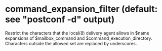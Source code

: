 # command_expansion_filter (default: see "postconf -d" output)

Restrict the characters that the local(8) delivery agent allows in
$name expansions of $mailbox\_command and $command\_execution\_directory.
Characters outside the
allowed set are replaced by underscores.



